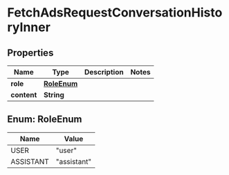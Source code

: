 

# FetchAdsRequestConversationHistoryInner


## Properties

| Name | Type | Description | Notes |
|------------ | ------------- | ------------- | -------------|
|**role** | [**RoleEnum**](#RoleEnum) |  |  |
|**content** | **String** |  |  |



## Enum: RoleEnum

| Name | Value |
|---- | -----|
| USER | &quot;user&quot; |
| ASSISTANT | &quot;assistant&quot; |



